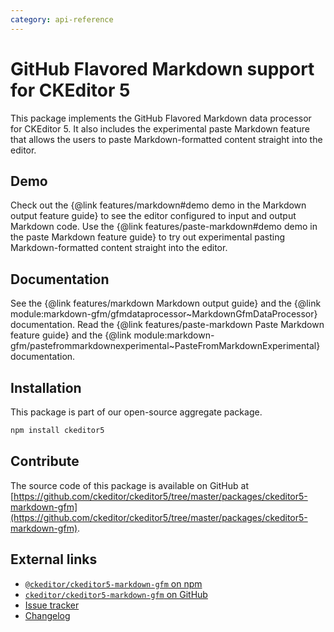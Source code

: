 ```yaml
---
category: api-reference
---
```


# GitHub Flavored Markdown support for CKEditor&nbsp;5

This package implements the GitHub Flavored Markdown data processor for CKEditor&nbsp;5. It also includes the experimental paste Markdown feature that allows the users to paste Markdown-formatted content straight into the editor.

## Demo

Check out the {@link features/markdown#demo demo in the Markdown output feature guide} to see the editor configured to input and output Markdown code. Use the {@link features/paste-markdown#demo demo in the paste Markdown feature guide} to try out experimental pasting Markdown-formatted content straight into the editor.

## Documentation

See the {@link features/markdown Markdown output guide} and the {@link module:markdown-gfm/gfmdataprocessor~MarkdownGfmDataProcessor} documentation. Read the {@link features/paste-markdown Paste Markdown feature guide} and the {@link module:markdown-gfm/pastefrommarkdownexperimental~PasteFromMarkdownExperimental} documentation.

## Installation

This package is part of our open-source aggregate package.

```bash
npm install ckeditor5
```

## Contribute

The source code of this package is available on GitHub at [https://github.com/ckeditor/ckeditor5/tree/master/packages/ckeditor5-markdown-gfm](https://github.com/ckeditor/ckeditor5/tree/master/packages/ckeditor5-markdown-gfm).

## External links

* [`@ckeditor/ckeditor5-markdown-gfm` on npm](https://www.npmjs.com/package/@ckeditor/ckeditor5-markdown-gfm)
* [`ckeditor/ckeditor5-markdown-gfm` on GitHub](https://github.com/ckeditor/ckeditor5/tree/master/packages/ckeditor5-markdown-gfm)
* [Issue tracker](https://github.com/ckeditor/ckeditor5/issues)
* [Changelog](https://github.com/ckeditor/ckeditor5/blob/master/CHANGELOG.md)
